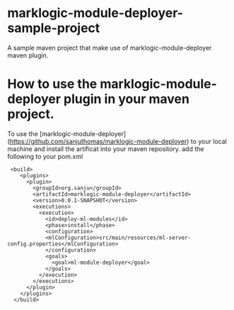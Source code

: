 # marklogic-module-deployer-sample-project
A sample maven project that make use of marklogic-module-deployer maven plugin.

# How to use the marklogic-module-deployer plugin in your maven project.
To use the [marklogic-module-deployer] (https://github.com/sanjuthomas/marklogic-module-deployer) to your local machine and install the artificat into your maven repository.
add the following to your pom.xml

````
 <build>
    <plugins>
      <plugin>
      	<groupId>org.sanju</groupId>
        <artifactId>marklogic-module-deployer</artifactId>
        <version>0.0.1-SNAPSHOT</version>
        <executions>
          <execution>
            <id>deploy-ml-modules</id>
            <phase>install</phase>
            <configuration>
            <mlConfiguration>src/main/resources/ml-server-config.properties</mlConfiguration>
            </configuration>
            <goals>
              <goal>ml-module-deployer</goal>
            </goals>
          </execution>
        </executions>
      </plugin>
    </plugins>
  </build>
  
````

